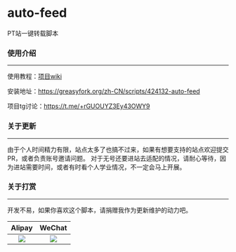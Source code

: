 # auto-feed
PT站一键转载脚本

### 使用介绍
----

使用教程：[项目wiki](https://github.com/tomorrow505/auto_feed_js/wiki)

安装地址：https://greasyfork.org/zh-CN/scripts/424132-auto-feed

项目tg讨论：https://t.me/+rGUOUYZ3Ey43OWY9

### 关于更新
----

由于个人时间精力有限，站点太多了也搞不过来，如果有想要支持的站点欢迎提交PR，或者负责账号邀请问题。
对于无号还要进站去适配的情况，请耐心等待，因为进站需要时间，或者有时看个人学业情况，不一定会马上开展。

### 关于打赏

----

开发不易，如果你喜欢这个脚本，请捐赠我作为更新维护的动力吧。

|                   Alipay                    |                     WeChat                     |
| :-----------------------------------------: | :--------------------------------------------: |
| ![](https://tomorrow505.xyz/img/ali_pay.png) | ![](https://tomorrow505.xyz/img/wechat_pay.png) |

 

